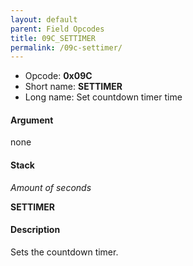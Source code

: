 ```yaml
---
layout: default
parent: Field Opcodes
title: 09C_SETTIMER
permalink: /09c-settimer/
---
```


-   Opcode: **0x09C**
-   Short name: **SETTIMER**
-   Long name: Set countdown timer time

#### Argument

none

#### Stack

  
*Amount of seconds*

**SETTIMER**

#### Description

Sets the countdown timer.
